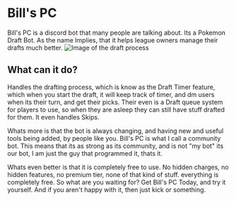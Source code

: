 # Bill's PC
Bill's PC is a discord bot that many people are talking about. Its a Pokemon Draft Bot. As the name Implies, that it helps league owners manage their drafts much better. 
![Image of the draft process](https://cdn.discordapp.com/attachments/740034881010270299/812755654406045736/unknown.png)

## What can it do?
Handles the drafting process, which is know as the Draft Timer feature, which when you start the draft, it will keep track of timer, and dm users when its their turn, and get their picks. Their even is a Draft queue system for players to use, so when they are asleep they can still have stuff drafted for them. It even handles Skips. 

Whats more is that the bot is always changing, and having new and useful tools being added, by people like you. Bill's PC is what I call a community bot. This means that its as strong as its community, and is not "my bot" its our bot, I am just the guy that programmed it, thats it. 

Whats even better is that it is completely free to use. No hidden charges, no hidden features, no premium tier, none of that kind of stuff. everything is completely free. So what are you waiting for? Get Bill's PC Today, and try it yourself. And if you aren't happy with it, then just kick or something. 